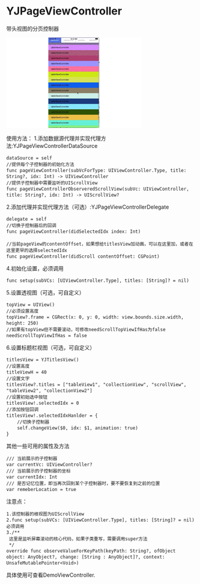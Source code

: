 # YJPageViewController
带头视图的分页控制器

![image](https://github.com/Zyj163/YJPageViewController/blob/master/YJPagerViewController/效果图.gif)

使用方法：
1.添加数据源代理并实现代理方法:YJPageViewControllerDataSource

    dataSource = self
    //提供每个子控制器的初始化方法
    func pageViewController(subVcForType: UIViewController.Type, title: String?, idx: Int) -> UIViewController
    //提供子控制器中需要监听的UIScrollView
    func pageViewControllerObserveredScrollView(subVc: UIViewController, title: String?, idx: Int) -> UIScrollView?
    
2.添加代理并实现代理方法（可选）:YJPageViewControllerDelegate

    delegate = self
    //切换子控制器后的回调
    func pageViewController(didSelectedIdx index: Int)
    
    //当前pageView的contentOffset，如果想给titlesView加动画，可以在这里加，或者在这里更早的选择selectedIdx
    func pageViewController(didScroll contentOffset: CGPoint)
4.初始化设置，必须调用

    func setup(subVCs: [UIViewController.Type], titles: [String]? = nil)
    
5.设置透视图（可选，可自定义）

    topView = UIView()
    //必须设置高度
    topView?.frame = CGRect(x: 0, y: 0, width: view.bounds.size.width, height: 250)
    //如果有topView但不需要滚动，可修改needScrollTopViewIfHas为false
    needScrollTopViewIfHas = false
    
6.设置标题栏视图（可选，可自定义）

    titlesView = YJTitlesView()
    //设置高度    
    titleViewH = 40
    //设置文字
    titlesView?.titles = ["tableView1", "collectionView", "scrollView", "tableView2", "collectionView2"]
    //设置初始选中按钮
    titlesView!.selectedIdx = 0
    //添加按钮回调
    titlesView!.selectedIdxHanlder = {
        //切换子控制器
        self.changeView($0, idx: $1, animation: true)
    }
    

其他一些可用的属性及方法

    /// 当前展示的子控制器
    var currentVc: UIViewController?
    /// 当前展示的子控制器的坐标
    var currentIdx: Int
    /// 是否记忆位置，即当再次回到某个子控制器时，要不要恢复到之前的位置
    var remeberLocation = true
    
注意点：

    1.该控制器的根视图为UIScrollView
    2.func setup(subVCs: [UIViewController.Type], titles: [String]? = nil)必须调用
    3./**
     这里是监听屏幕滚动的核心代码，如果子类重写，需要调用super方法
     */
    override func observeValueForKeyPath(keyPath: String?, ofObject object: AnyObject?, change: [String : AnyObject]?, context: UnsafeMutablePointer<Void>)
    
具体使用可查看DemoViewController.
